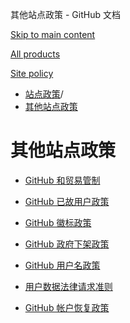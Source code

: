 其他站点政策 - GitHub 文档

[Skip to main content](#main-content)

[All products](/zh)

[Site policy](/site-policy)

* [站点政策](/zh/site-policy)/
* [其他站点政策](/zh/site-policy/other-site-policies)

其他站点政策
==========

* [GitHub 和贸易管制](/zh/site-policy/other-site-policies/github-and-trade-controls)

* [GitHub 已故用户政策](/zh/site-policy/other-site-policies/github-deceased-user-policy)

* [GitHub 徽标政策](/zh/site-policy/other-site-policies/github-logo-policy)

* [GitHub 政府下架政策](/zh/site-policy/other-site-policies/github-government-takedown-policy)

* [GitHub 用户名政策](/zh/site-policy/other-site-policies/github-username-policy)

* [用户数据法律请求准则](/zh/site-policy/other-site-policies/guidelines-for-legal-requests-of-user-data)

* [GitHub 帐户恢复政策](/zh/site-policy/other-site-policies/github-account-recovery-policy)
